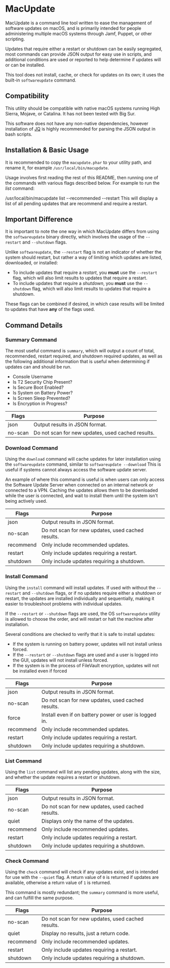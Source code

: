 # MacUpdate    
MacUpdate is a command line tool written to ease the management of software updates on macOS, and is primarily intended for people administering multiple macOS systems through Jamf, Puppet, or other scripting.    
    
Updates that require either a restart or shutdown can be easily segregated, most commands can provide JSON output for easy use in scripts, and additional conditions are used or reported to help determine if updates will or can be installed.    
    
This tool does not install, cache, or check for updates on its own; it uses the built-in `softwareupdate` command.    

## Compatibility    
 This utility should be compatible with native macOS systems running High Sierra, Mojave, or Catalina. It has not been tested with Big Sur. 

This software does not have any non-native dependencies, however installation of [JQ](https://github.com/stedolan/jq) is highly recommended for parsing the JSON output in bash scripts.
    
## Installation & Basic Usage    
 It is recommended to copy the `macupdate.phar` to your utility path, and rename it, for example `/usr/local/bin/macupdate`.    
    
Usage involves first reading the rest of this README, then running one of the commands with various flags described below.  For example to run the _list_ command:    
    
 /usr/local/bin/macupdate list --recommended --restart  This will display a list of all pending updates that are recommend and require a restart.    
    
## Important Difference    
 It is important to note the one way in which MacUpdate differs from using the `softwareupdate` binary directly, which involves the usage of the `--restart` and `--shutdown` flags.    
    
Unlike `softwareupdate`, the `--restart` flag is not an indicator of whether the system should restart, but rather a way of limiting which updates are listed, downloaded, or installed:    
    
- To include updates that require a *restart*, you **must** use the `--restart` flag, which will also limit results to updates that require a restart.    
- To include updates that require a *shutdown*, you **must** use the `--shutdown` flag, which will also limit results to updates that require a shutdown.    
    
These flags can be combined if desired, in which case results will be limited to updates that have **any** of the flags used.    
    
## Command Details    
 ### Summary Command    
 The most useful command is `summary`, which will output a count of total, recommended, restart required, and shutdown required updates, as well as the following additional information that is useful when determining if updates can and should be run.    
    
 - Console Username    
 - Is T2 Security Chip Present?    
 - Is Secure Boot Enabled?    
 - Is System on Battery Power?    
 - Is Screen Sleep Prevented?    
 - Is Encryption in Progress?    
    
|Flags  | Purpose |    
|--|--|    
| json | Output results in JSON format. |    
| no-scan | Do not scan for new updates, used cached results. |    
    
### Download Command    
 Using the `download` command will cache updates for later installation using the `softwareupdate` command, similar to `softwareupdate --download` This is useful if systems cannot always access the software update server.    
    
An example of where this command is useful is when users can only access the Software Update Server when connected on an internal network or connected to a VPN.  Caching the updates allows them to be downloaded while the user is connected, and wait to install them until the system isn't being actively used.    
    
|Flags  | Purpose |    
|--|--|    
| json | Output results in JSON format. |    
| no-scan | Do not scan for new updates, used cached results. |    
| recommend | Only include recommended updates. |    
| restart | Only include updates requiring a restart. |    
| shutdown | Only include updates requiring a shutdown. |    
    
### Install Command    
 Using the `install` command will install updates.  If used with without the `--restart` and `--shutdown` flags, or if no updates require either a shutdown or restart, the updates are installed individually and sequentially, making it easier to troubleshoot problems with individual updates.    
    
If the `--restart` or `--shutdown` flags are used, the OS `softwareupdate` utility is allowed to choose the order, and will restart or halt the machine after installation.    
  
Several conditions are checked to verify that it is safe to install updates:  
  
- If the system is running on battery power, updates will not install unless forced.  
- If the `--restart` or `--shutdown` flags are used and a user is logged into the GUI, updates will not install unless forced.  
- If the system is in the process of FileVault encryption, updates will not be installed even if forced  
    
|Flags  | Purpose |    
|--|--|    
| json | Output results in JSON format. |    
| no-scan | Do not scan for new updates, used cached results. |    
| force | Install even if on battery power or user is logged in. |  
| recommend | Only include recommended updates. |    
| restart | Only include updates requiring a restart. |    
| shutdown | Only include updates requiring a shutdown. |    
    
### List Command    
 Using the `list` command will list any pending updates, along with the size, and whether the update requires a restart or shutdown.    
    
|Flags  | Purpose |    
|--|--|    
| json | Output results in JSON format. |    
| no-scan | Do not scan for new updates, used cached results. |    
| quiet | Displays only the name of the updates. |    
| recommend | Only include recommended updates. |    
| restart | Only include updates requiring a restart. |    
| shutdown | Only include updates requiring a shutdown. |    
    
### Check Command    
 Using the `check` command will check if any updates exist, and is intended for use with the `--quiet` flag.  A return value of `0` is returned if updates are available, otherwise a return value of `1` is returned.    
    
This command is mostly redundant; the `summary` command is more useful, and can fulfill the same purpose.    
    
|Flags  | Purpose |    
|--|--|    
| no-scan | Do not scan for new updates, used cached results. |    
| quiet | Display no results, just a return code. |    
| recommend | Only include recommended updates. |    
| restart | Only include updates requiring a restart. |    
| shutdown | Only include updates requiring a shutdown. |